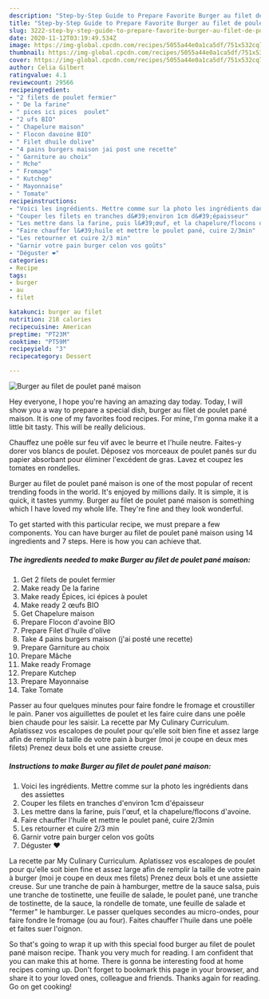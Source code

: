 ```yaml
---
description: "Step-by-Step Guide to Prepare Favorite Burger au filet de poulet pané maison"
title: "Step-by-Step Guide to Prepare Favorite Burger au filet de poulet pané maison"
slug: 3222-step-by-step-guide-to-prepare-favorite-burger-au-filet-de-poulet-pane-maison
date: 2020-11-12T03:19:49.534Z
image: https://img-global.cpcdn.com/recipes/5055a44e0a1ca5df/751x532cq70/burger-au-filet-de-poulet-pane-maison-photo-principale-de-la-recette.jpg
thumbnail: https://img-global.cpcdn.com/recipes/5055a44e0a1ca5df/751x532cq70/burger-au-filet-de-poulet-pane-maison-photo-principale-de-la-recette.jpg
cover: https://img-global.cpcdn.com/recipes/5055a44e0a1ca5df/751x532cq70/burger-au-filet-de-poulet-pane-maison-photo-principale-de-la-recette.jpg
author: Celia Gilbert
ratingvalue: 4.1
reviewcount: 29566
recipeingredient:
- "2 filets de poulet fermier"
- " De la farine"
- " pices ici pices  poulet"
- "2 ufs BIO"
- " Chapelure maison"
- " Flocon davoine BIO"
- " Filet dhuile dolive"
- "4 pains burgers maison jai post une recette"
- " Garniture au choix"
- " Mche"
- " Fromage"
- " Kutchep"
- " Mayonnaise"
- " Tomate"
recipeinstructions:
- "Voici les ingrédients. Mettre comme sur la photo les ingrédients dans des assiettes"
- "Couper les filets en tranches d&#39;environ 1cm d&#39;épaisseur"
- "Les mettre dans la farine, puis l&#39;œuf, et la chapelure/flocons d&#39;avoine."
- "Faire chauffer l&#39;huile et mettre le poulet pané, cuire 2/3min"
- "Les retourner et cuire 2/3 min"
- "Garnir votre pain burger celon vos goûts"
- "Déguster ❤️"
categories:
- Recipe
tags:
- burger
- au
- filet

katakunci: burger au filet 
nutrition: 218 calories
recipecuisine: American
preptime: "PT23M"
cooktime: "PT59M"
recipeyield: "3"
recipecategory: Dessert

---
```



![Burger au filet de poulet pané maison](https://img-global.cpcdn.com/recipes/5055a44e0a1ca5df/751x532cq70/burger-au-filet-de-poulet-pane-maison-photo-principale-de-la-recette.jpg)

Hey everyone, I hope you're having an amazing day today. Today, I will show you a way to prepare a special dish, burger au filet de poulet pané maison. It is one of my favorites food recipes. For mine, I'm gonna make it a little bit tasty. This will be really delicious.

Chauffez une poêle sur feu vif avec le beurre et l&#39;huile neutre. Faites-y dorer vos blancs de poulet. Déposez vos morceaux de poulet panés sur du papier absorbant pour éliminer l&#39;excédent de gras. Lavez et coupez les tomates en rondelles.

Burger au filet de poulet pané maison is one of the most popular of recent trending foods in the world. It's enjoyed by millions daily. It is simple, it is quick, it tastes yummy. Burger au filet de poulet pané maison is something which I have loved my whole life. They're fine and they look wonderful.


To get started with this particular recipe, we must prepare a few components. You can have burger au filet de poulet pané maison using 14 ingredients and 7 steps. Here is how you can achieve that.

<!--inarticleads1-->

##### The ingredients needed to make Burger au filet de poulet pané maison:

1. Get 2 filets de poulet fermier
1. Make ready  De la farine
1. Make ready  Épices, ici épices à poulet
1. Make ready 2 œufs BIO
1. Get  Chapelure maison
1. Prepare  Flocon d&#39;avoine BIO
1. Prepare  Filet d&#39;huile d&#39;olive
1. Take 4 pains burgers maison (j&#39;ai posté une recette)
1. Prepare  Garniture au choix
1. Prepare  Mâche
1. Make ready  Fromage
1. Prepare  Kutchep
1. Prepare  Mayonnaise
1. Take  Tomate


Passer au four quelques minutes pour faire fondre le fromage et croustiller le pain. Paner vos aiguillettes de poulet et les faire cuire dans une poêle bien chaude pour les saisir. La recette par My Culinary Curriculum. Aplatissez vos escalopes de poulet pour qu&#39;elle soit bien fine et assez large afin de remplir la taille de votre pain à burger (moi je coupe en deux mes filets) Prenez deux bols et une assiette creuse. 

<!--inarticleads2-->

##### Instructions to make Burger au filet de poulet pané maison:

1. Voici les ingrédients. Mettre comme sur la photo les ingrédients dans des assiettes
1. Couper les filets en tranches d&#39;environ 1cm d&#39;épaisseur
1. Les mettre dans la farine, puis l&#39;œuf, et la chapelure/flocons d&#39;avoine.
1. Faire chauffer l&#39;huile et mettre le poulet pané, cuire 2/3min
1. Les retourner et cuire 2/3 min
1. Garnir votre pain burger celon vos goûts
1. Déguster ❤️


La recette par My Culinary Curriculum. Aplatissez vos escalopes de poulet pour qu&#39;elle soit bien fine et assez large afin de remplir la taille de votre pain à burger (moi je coupe en deux mes filets) Prenez deux bols et une assiette creuse. Sur une tranche de pain à hamburger, mettre de la sauce salsa, puis une tranche de tostinette, une feuille de salade, le poulet pané, une tranche de tostinette, de la sauce, la rondelle de tomate, une feuille de salade et &#34;fermer&#34; le hamburger. Le passer quelques secondes au micro-ondes, pour faire fondre le fromage (ou au four). Faites chauffer l&#39;huile dans une poêle et faites suer l&#39;oignon. 

So that's going to wrap it up with this special food burger au filet de poulet pané maison recipe. Thank you very much for reading. I am confident that you can make this at home. There is gonna be interesting food at home recipes coming up. Don't forget to bookmark this page in your browser, and share it to your loved ones, colleague and friends. Thanks again for reading. Go on get cooking!

